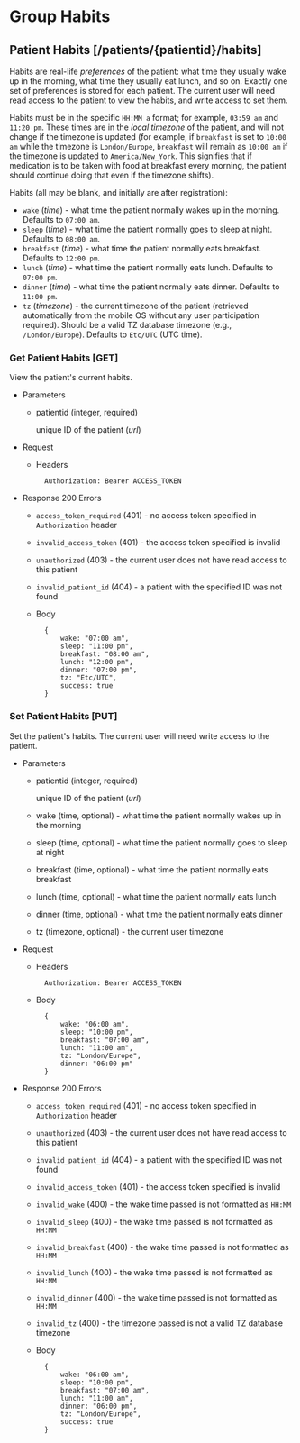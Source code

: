 # Group Habits
## Patient Habits [/patients/{patientid}/habits]
Habits are real-life *preferences* of the patient: what time they usually wake up
in the morning, what time they usually eat lunch, and so on. Exactly one set of
preferences is stored for each patient. The current user will need read access
to the patient to view the habits, and write access to set them.

Habits must be in the specific `HH:MM a` format; for example, `03:59 am` and `11:20 pm`.
These times are in the *local timezone* of the patient, and will not change if the 
timezone is updated (for example, if `breakfast` is set to `10:00 am` while the timezone
is `London/Europe`, `breakfast` will remain as `10:00 am` if the timezone is updated to
`America/New_York`. This signifies that if medication is to be taken with food at
breakfast every morning, the patient should continue doing that even if the timezone shifts).

Habits (all may be blank, and initially are after registration):
+ `wake` (*time*) - what time the patient normally wakes up in the morning. Defaults to `07:00 am`.
+ `sleep` (*time*) - what time the patient normally goes to sleep at night. Defaults to `08:00 am`.
+ `breakfast` (*time*) - what time the patient normally eats breakfast. Defaults to `12:00 pm`.
+ `lunch` (*time*) - what time the patient normally eats lunch. Defaults to `07:00 pm`.
+ `dinner` (*time*) - what time the patient normally eats dinner. Defaults to `11:00 pm`.
+ `tz` (*timezone*) - the current timezone of the patient (retrieved automatically
    from the mobile OS without any user participation required). Should be a valid TZ
    database timezone (e.g., `/London/Europe`). Defaults to `Etc/UTC` (UTC time).
  
### Get Patient Habits [GET]
View the patient's current habits.

+ Parameters
    + patientid (integer, required)

        unique ID of the patient (*url*)

+ Request
    + Headers

            Authorization: Bearer ACCESS_TOKEN

+ Response 200
    Errors
    + `access_token_required` (401) - no access token specified in `Authorization`
    header
    + `invalid_access_token` (401) - the access token specified is invalid
    + `unauthorized` (403) - the current user does not have read access to this patient
    + `invalid_patient_id` (404) - a patient with the specified ID was not found

    + Body

            {
                wake: "07:00 am",
                sleep: "11:00 pm",
                breakfast: "08:00 am",
                lunch: "12:00 pm",
                dinner: "07:00 pm",
                tz: "Etc/UTC",
                success: true
            }

### Set Patient Habits [PUT]
Set the patient's habits. The current user will need write access to the patient.

+ Parameters
    + patientid (integer, required)

        unique ID of the patient (*url*)
    + wake (time, optional) - what time the patient normally wakes up in the morning
    + sleep (time, optional) - what time the patient normally goes to sleep at night
    + breakfast (time, optional) - what time the patient normally eats breakfast
    + lunch (time, optional) - what time the patient normally eats lunch
    + dinner (time, optional) - what time the patient normally eats dinner
    + tz (timezone, optional) - the current user timezone

+ Request
    + Headers

            Authorization: Bearer ACCESS_TOKEN
    + Body

            {
                wake: "06:00 am",
                sleep: "10:00 pm",
                breakfast: "07:00 am",
                lunch: "11:00 am",
                tz: "London/Europe",
                dinner: "06:00 pm"
            }

+ Response 200
    Errors
    + `access_token_required` (401) - no access token specified in `Authorization`
    header
    + `unauthorized` (403) - the current user does not have read access to this patient
    + `invalid_patient_id` (404) - a patient with the specified ID was not found
    + `invalid_access_token` (401) - the access token specified is invalid
    + `invalid_wake` (400) - the wake time passed is not formatted as `HH:MM`
    + `invalid_sleep` (400) - the wake time passed is not formatted as `HH:MM`
    + `invalid_breakfast` (400) - the wake time passed is not formatted as `HH:MM`
    + `invalid_lunch` (400) - the wake time passed is not formatted as `HH:MM`
    + `invalid_dinner` (400) - the wake time passed is not formatted as `HH:MM`
    + `invalid_tz` (400) - the timezone passed is not a valid TZ database timezone

    + Body

            {
                wake: "06:00 am",
                sleep: "10:00 pm",
                breakfast: "07:00 am",
                lunch: "11:00 am",
                dinner: "06:00 pm",
                tz: "London/Europe",
                success: true
            }

